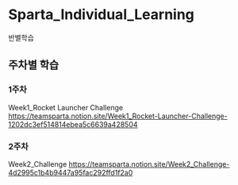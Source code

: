 # Sparta_Individual_Learning
 반별학습
## 주차별 학습
### 1주차
Week1_Rocket Launcher Challenge
https://teamsparta.notion.site/Week1_Rocket-Launcher-Challenge-1202dc3ef514814ebea5c6639a428504

### 2주차 
Week2_Challenge
https://teamsparta.notion.site/Week2_Challenge-4d2995c1b4b9447a95fac292ffd1f2a0
